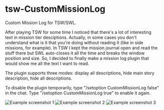 # tsw-CustomMissionLog
Custom Mission Log for TSW/SWL.

After playing TSW for some time I noticed that there's a lot of interesting text in mission tier desciptions. Actually, in some cases you don't understand what is it that you're doing without reading it (like in side missions, for example). In TSW I kept the mission journal open and read the stuff there but SWL auto-closes it all the time and breaks the window position and size. So, I decided to finally make a mission log plugin that would show me all the text I want to read.

The plugin supports three modes: display all descriptions, hide main story description, hide all descriptions.

To disable the plugin temporarily, type "/setoption CustomMissionLog false" in the chat. Type "/setoption CustomMissionLog true" to enable it again.

![Example screenshot 1](https://raw.githubusercontent.com/infidel-/tsw-CustomMissionLog/master/shots/custommissionlog01.png)
![Example screenshot 2](https://raw.githubusercontent.com/infidel-/tsw-CustomMissionLog/master/shots/custommissionlog02.png)
![Example screenshot 3](https://raw.githubusercontent.com/infidel-/tsw-CustomMissionLog/master/shots/custommissionlog03.png)
